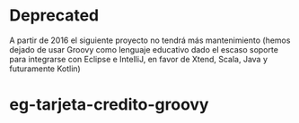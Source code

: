 # Deprecated
A partir de 2016 el siguiente proyecto no tendrá más mantenimiento (hemos dejado de usar Groovy como lenguaje educativo dado el escaso soporte para integrarse con Eclipse e IntelliJ, en favor de Xtend, Scala, Java y futuramente Kotlin)

# eg-tarjeta-credito-groovy
